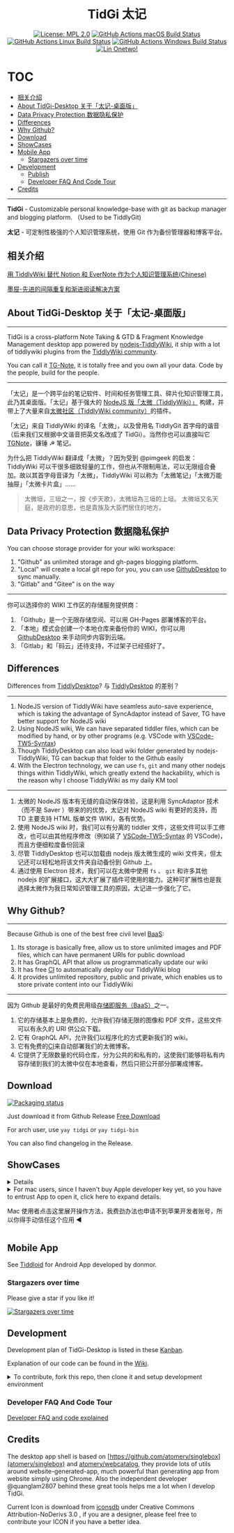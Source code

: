 <div align="center">
<h1> TidGi 太记 </h1>

[![License: MPL 2.0](https://img.shields.io/badge/License-MPL%202.0-brightgreen.svg)](LICENSE)
[![GitHub Actions macOS Build Status](https://github.com/tiddly-gittly/TidGi-Desktop/workflows/macOS/badge.svg)](https://github.com/tiddly-gittly/TidGi-Desktop/actions?query=workflow%3AmacOS)
[![GitHub Actions Linux Build Status](https://github.com/tiddly-gittly/TidGi-Desktop/workflows/Linux/badge.svg)](https://github.com/tiddly-gittly/TidGi-Desktop/actions?query=workflow%3ALinux)
[![GitHub Actions Windows Build Status](https://github.com/tiddly-gittly/TidGi-Desktop/workflows/Windows/badge.svg)](https://github.com/tiddly-gittly/TidGi-Desktop/actions?query=workflow%3AWindows)
[![Lin Onetwo!](https://img.shields.io/github/followers/linonetwo)](https://github.com/linonetwo)

</div

<hr>

# TOC

<!-- toc -->

- [相关介绍](#%E7%9B%B8%E5%85%B3%E4%BB%8B%E7%BB%8D)
- [About TidGi-Desktop 关于「太记-桌面版」](#about-tidgi-desktop-%E5%85%B3%E4%BA%8E%E5%A4%AA%E8%AE%B0-%E6%A1%8C%E9%9D%A2%E7%89%88)
- [Data Privacy Protection 数据隐私保护](#data-privacy-protection-%E6%95%B0%E6%8D%AE%E9%9A%90%E7%A7%81%E4%BF%9D%E6%8A%A4)
- [Differences](#differences)
- [Why Github?](#why-github)
- [Download](#download)
- [ShowCases](#showcases)
- [Mobile App](#mobile-app)
  * [Stargazers over time](#stargazers-over-time)
- [Development](#development)
  * [Publish](#publish)
  * [Developer FAQ And Code Tour](#developer-faq-and-code-tour)
- [Credits](#credits)

<!-- tocstop -->

---

**TidGi** - Customizable personal knowledge-base with git as backup manager and blogging platform. （Used to be TiddlyGit)

**太记** - 可定制性极强的个人知识管理系统，使用 Git 作为备份管理器和博客平台。

## 相关介绍

[用 TiddlyWiki 替代 Notion 和 EverNote 作为个人知识管理系统(Chinese)](https://zhuanlan.zhihu.com/p/140473235)

[墨屉-先进的间隔重复和渐进阅读解决方案](https://live.bilibili.com/23806126)

## About TidGi-Desktop 关于「太记-桌面版」

---

TidGi is a cross-platform Note Taking & GTD & Fragment Knowledge Management desktop app powered by [nodejs-TiddlyWiki](https://github.com/Jermolene/TiddlyWiki5#installing-tiddlywiki-on-nodejs), it ship with a lot of tiddlywiki plugins from the [TiddlyWiki community](https://groups.google.com/forum/#!forum/tiddlywiki).

You can call it [TG-Note](https://github.com/tiddly-gittly/TGNote), it is totally free and you own all your data. Code by the people, build for the people.

---

「太记」是一个跨平台的笔记软件、时间和任务管理工具、碎片化知识管理工具，此乃其桌面版。「太记」基于强大的 [NodeJS 版「太微（TiddlyWiki）」](https://github.com/Jermolene/TiddlyWiki5#installing-tiddlywiki-on-nodejs) 构建，并带上了大量来自[太微社区（TiddlyWiki community）](https://groups.google.com/forum/#!forum/tiddlywiki)的插件。

「太记」来自 TiddlyWiki 的译名「太微」，以及曾用名 TiddlyGit 首字母的谐音（后来我们又根据中文谐音把英文名改成了 TidGi）。当然你也可以直接叫它 [TGNote](https://github.com/tiddly-gittly/TGNote)，镰锤 ☭ 笔记。

为什么把 TiddlyWiki 翻译成「太微」？因为受到 @pimgeek 的启发：TiddlyWiki 可以干很多细致轻量的工作，但也从不限制用法，可以无限组合叠加。故以其首字母音译为「太微」，TiddlyWiki 可以称为「太微笔记」「太微万能抽屉」「太微卡片盒」……

> 太微垣，三垣之一，按《步天歌》，太微垣為三垣的上垣。
> 太微垣又名天庭，是政府的意思，也是貴族及大臣們居住的地方。

## Data Privacy Protection 数据隐私保护

You can choose storage provider for your wiki workspace:

1. "Github" as unlimited storage and gh-pages blogging platform.
1. "Local" will create a local git repo for you, you can use [GithubDesktop](https://github.com/desktop/desktop) to sync manually.
1. "Gitlab" and "Gitee" is on the way

---

你可以选择你的 WIKI 工作区的存储服务提供商：

1. 「Github」是一个无限存储空间、可以用 GH-Pages 部署博客的平台。
1. 「本地」模式会创建一个本地仓库来备份你的 WIKI，你可以用 [GithubDesktop](https://github.com/desktop/desktop) 来手动同步内容到云端。
1. 「Gitlab」和「码云」还待支持，不过架子已经搭好了。

## Differences

Differences from [TiddlyDesktop](https://github.com/Jermolene/TiddlyDesktop)? 与 [TiddlyDesktop](https://github.com/Jermolene/TiddlyDesktop) 的差别？

---

1. NodeJS version of TiddlyWiki have seamless auto-save experience, which is taking the advantage of SyncAdaptor instead of Saver, TG have better support for NodeJS wiki
1. Using NodeJS wiki, We can have separated tiddler files, which can be modified by hand, or by other programs (e.g. VSCode with [VSCode-TW5-Syntax](https://github.com/joshuafontany/VSCode-TW5-Syntax))
1. Though TiddlyDesktop can also load wiki folder generated by nodejs-TiddlyWiki, TG can backup that folder to the Github easily
1. With the Electron technology, we can use `fs`, `git` and many other nodejs things within TiddlyWiki, which greatly extend the hackability, which is the reason why I choose TiddlyWiki as my daily KM tool

---

1. 太微的 NodeJS 版本有无缝的自动保存体验，这是利用 SyncAdaptor 技术（而不是 Saver ）带来的的优势，太记对 NodeJS wiki 有更好的支持，而 TD 主要支持 HTML 版单文件 WIKI，各有优势。
1. 使用 NodeJS wiki 时，我们可以有分离的 tiddler 文件，这些文件可以手工修改，也可以由其他程序修改（例如装了 [VSCode-TW5-Syntax](https://github.com/joshuafontany/VSCode-TW5-Syntax) 的 VSCode)，而且方便细粒度备份回滚
1. 尽管 TiddlyDesktop 也可以加载由 nodejs 版太微生成的 wiki 文件夹，但太记还可以轻松地将该文件夹自动备份到 Github 上。
1. 通过使用 Electron 技术，我们可以在太微中使用 `fs` 、 `git` 和许多其他 nodejs 的扩展接口，这大大扩展了插件可使用的能力。这种可扩展性也是我选择太微作为我日常知识管理工具的原因，太记进一步强化了它。

## Why Github?

---

Because Github is one of the best free civil level [BaaS](https://www.alibabacloud.com/blog/backend-as-a-service-baas-for-efficient-software-development_519851):

1. Its storage is basically free, allow us to store unlimited images and PDF files, which can have permanent URIs for public download
1. It has GraphQL API that allow us programmatically update our wiki
1. It has free [CI](https://github.com/features/actions) to automatically deploy our TiddlyWiki blog
1. It provides unlimited repository, public and private, which enables us to store private content into our TiddlyWiki

---

因为 Github 是最好的免费民用级[存储即服务（BaaS）](https://www.alibabacloud.com/blog/backend-as-a-service-baas-for-efficient-software-development_519851)之一。

1. 它的存储基本上是免费的，允许我们存储无限的图像和 PDF 文件，这些文件可以有永久的 URI 供公众下载。
1. 它有 GraphQL API，允许我们以程序化的方式更新我们的 wiki。
1. 它有免费的[CI](https://github.com/features/actions)来自动部署我们的太微博客。
1. 它提供了无限数量的代码仓库，分为公共的和私有的，这使我们能够将私有内容存储到我们的太微中仅在本地查看，然后只把公开部分部署成博客。

## Download

<a href="https://repology.org/project/tidgi/versions">
    <img src="https://repology.org/badge/vertical-allrepos/tidgi.svg" alt="Packaging status">
</a>

Just download it from Github Release [Free Download](https://github.com/tiddly-gittly/TidGi-Desktop/releases/latest)

For arch user, use `yay tidgi` or `yay tidgi-bin`

You can also find changelog in the Release.

## ShowCases

<details>
|                                                                  [最新版下载按钮 Download](https://github.com/tiddly-gittly/TidGi-Desktop/releases/latest)                                                                   |
| :--------------------------------------------------------------------------------------------------------------------------------------------------------------------------------------------------------------------------: |
| [![GitHub Releases](https://img.shields.io/github/downloads/tiddly-gittly/TidGi-Desktop/latest/total?label=Download%20Latest%20Release&style=for-the-badge)](https://github.com/tiddly-gittly/TidGi-Desktop/releases/latest) |

|             Load NodeJS Wiki 加载 NodeJS 版维基             |
| :---------------------------------------------------------: |
| ![Screenshot of main-window](./docs/images/main-window.png) |

|                 Create Local Wiki 新建本地维基                  |                   Clone Online Wiki 下载云端维基                    |
| :-------------------------------------------------------------: | :-----------------------------------------------------------------: |
| ![Screenshot of add-workspace](./docs/images/add-workspace.png) | ![Screenshot of clone-workspace](./docs/images/clone-workspace.png) |

|                                                    Translation, Preferences 多语言翻译和设置界面                                                     |
| :--------------------------------------------------------------------------------------------------------------------------------------------------: |
|                                              ![Screenshot of preference](./docs/images/preference.png)                                               |
|                                                           Interactive code 交互式代码执行                                                            |
| ![Screen recording of zx-script in tiddlywiki](https://user-images.githubusercontent.com/3746270/133831500-ae91164c-7948-4de4-9a81-7017ed3b65c9.gif) |
|                                                         Community Plugin Library 社区插件源                                                          |
|                                      ![Screenshot of add-workspace](./docs/images/community-plugin-library.png)                                      |

</details>

<details>
<summary>For mac users, since I haven't buy Apple developer key yet, so you have to entrust App to open it, click here to expand details.

Mac 使用者点击这里展开操作方法，我费劲办法也申请不到苹果开发者账号，所以你得手动信任这个应用 ◀</summary>

First of all, you need to drag this App into Applications folder! Otherwise there will be an error.

首先你得把应用拖入「应用程序」文件夹才能使用！不然会弹一个报错框。

Click "Cancel" 点击「取消」 ↓

![step00001](https://user-images.githubusercontent.com/3746270/87882506-eb1ddd80-ca32-11ea-942f-1f530767db02.png)

![step00002](https://user-images.githubusercontent.com/3746270/87882509-ece7a100-ca32-11ea-8d29-a4977201090d.png)

![step00003](https://user-images.githubusercontent.com/3746270/87882510-ed803780-ca32-11ea-8996-0f3c7060131a.png)

Click "Open" 点击「打开」 ↓

![step00004](https://user-images.githubusercontent.com/3746270/87882512-ee18ce00-ca32-11ea-8225-045ffc0a8b86.png)

Click "OK" 点击「允许」 ↓

![step00005](https://user-images.githubusercontent.com/3746270/87882514-eeb16480-ca32-11ea-9afd-cae6f2bea2db.png)

</details>

## Mobile App

See [Tiddloid](https://github.com/donmor/Tiddloid) for Android App developed by donmor.

### Stargazers over time

Please give a star if you like it!

[![Stargazers over time](https://starchart.cc/tiddly-gittly/TidGi-Desktop.svg)](https://starchart.cc/tiddly-gittly/TidGi-Desktop)

## Development

Development plan of TidGi-Desktop is listed in these [Kanban](https://github.com/tiddly-gittly/TidGi-Desktop/projects).

Explanation of our code can be found in the [Wiki](https://github.com/tiddly-gittly/TidGi-Desktop/wiki).

<details>

<summary>To contribute, fork this repo, then clone it and setup development environment</summary>

```shell
# First, clone the project:
git clone https://github.com/YOUR_ACCOUNT/TidGi-Desktop.git
cd TidGi-Desktop
# Or maybe you are just using Github Desktop
# or GitKraken to clone this repo,
# and open it in your favorite code editor and terminal app

# switch to the nodejs version same as electron used version, other wise you may get

# Error: The module '/Users/linonetwo/Desktop/repo/TidGi-Desktop/node_modules/opencv4nodejs-prebuilt/build/Release/opencv4nodejs.node'

# was compiled against a different Node.js version using

# NODE_MODULE_VERSION 88. This version of Node.js requires

# NODE_MODULE_VERSION 93. Please try re-compiling or re-installing

# the module (for instance, using `npm rebuild` or `npm install`).

# See https://github.com/justadudewhohacks/opencv4nodejs/issues/401#issuecomment-463434713 if you still have problem rebuild opencv for @nut-tree/nut-js

nvm use

# install the dependencies

npm i

# Run development mode

# You can see webpack error messages in http://localhost:9000/

npm start

# Build for production

npm run package
```

### Publish

Add a tag like `vx.x.x` to a commit, and push it to the origin, Github will start building App for all three platforms.

After Github Action completed, you can open Releases to see the Draft release created by Github, add some comment and publish it.

</details>

### Developer FAQ And Code Tour

[Developer FAQ and code explained](docs/Development.md)

## Credits

The desktop app shell is based on [https://github.com/atomery/singlebox](atomery/singlebox) and [atomery/webcatalog](https://github.com/atomery/webcatalog), they provide lots of utils around website-generated-app, much powerful than generating app from website simply using Chrome. Also the independent developer @quanglam2807 behind these great tools helps me a lot when I develop TidGi.

Current Icon is download from [iconsdb](https://www.iconsdb.com/custom-color/github-11-icon.html) under Creative Commons Attribution-NoDerivs 3.0 , if you are a designer, please feel free to contribute your ICON if you have a better idea.
